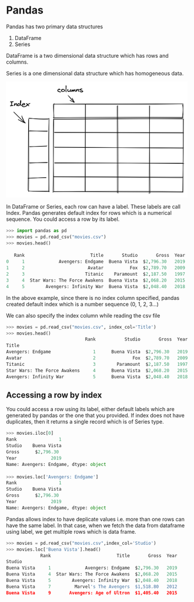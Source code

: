 # Pandas
Pandas has two primary data structures  
1. DataFrame
2. Series

DataFrame is a two dimensional data structure which has rows and columns.  

Series is a one dimensional data structure which has homogeneous data. 

![image](assets/images/dataframe.png)

In DataFrame or Series, each row can have a label. These labels are call Index. Pandas generates default index for rows which is a numerical sequence.
You could access a row by its label.
```python
>>> import pandas as pd
>>> movies = pd.read_csv("movies.csv")
>>> movies.head()

   Rank                         Title       Studio       Gross  Year
0     1             Avengers: Endgame  Buena Vista  $2,796.30   2019
1     2                        Avatar          Fox  $2,789.70   2009
2     3                       Titanic    Paramount  $2,187.50   1997
3     4  Star Wars: The Force Awakens  Buena Vista  $2,068.20   2015
4     5        Avengers: Infinity War  Buena Vista  $2,048.40   2018
```

In the above example, since there is no index column specified, pandas created default index which is a number sequence (0, 1, 2, 3...)  

We can also specify the index column while reading the csv file 
```python
>>> movies = pd.read_csv("movies.csv", index_col='Title')
>>> movies.head()
                              Rank           Studio       Gross  Year
Title
Avengers: Endgame                1      Buena Vista  $2,796.30   2019
Avatar                           2              Fox  $2,789.70   2009
Titanic                          3        Paramount  $2,187.50   1997
Star Wars: The Force Awakens     4      Buena Vista  $2,068.20   2015
Avengers: Infinity War           5      Buena Vista  $2,048.40   2018
```

## Accessing a row by index
You could access a row using its label, either default labels which are generated by pandas or the one that you provided.
If index does not have duplicates, then it returns a single record which is of Series type.
```python
>>> movies.iloc[0]
Rank                1
Studio    Buena Vista
Gross      $2,796.30
Year             2019
Name: Avengers: Endgame, dtype: object

>>> movies.loc['Avengers: Endgame']
Rank                1
Studio    Buena Vista
Gross      $2,796.30
Year             2019
Name: Avengers: Endgame, dtype: object
```

Pandas allows index to have deplicate values i.e. more than one rows can have the same label. In that case, when we fetch the data from dataframe using label,
we get multiple rows which is data frame.
```python
>>> movies = pd.read_csv("movies.csv",index_col='Studio')
>>> movies.loc['Buena Vista'].head()
             Rank                         Title       Gross  Year
Studio
Buena Vista     1             Avengers: Endgame  $2,796.30   2019
Buena Vista     4  Star Wars: The Force Awakens  $2,068.20   2015
Buena Vista     5        Avengers: Infinity War  $2,048.40   2018
Buena Vista     7         Marvel's The Avengers  $1,518.80   2012
Buena Vista     9       Avengers: Age of Ultron  $1,405.40   2015
```
